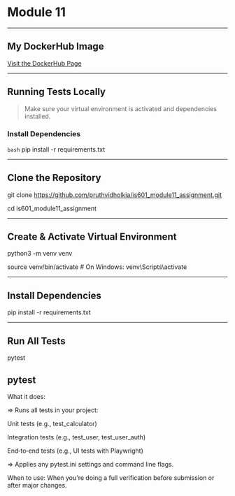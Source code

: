 # Module 11

---

## My DockerHub Image
[Visit the DockerHub Page](https://hub.docker.com/r/pruthvidholkia/is601_module11)


---

## Running Tests Locally

> Make sure your virtual environment is activated and dependencies installed.

### Install Dependencies

```bash```
pip install -r requirements.txt


---


## Clone the Repository

git clone https://github.com/pruthvidholkia/is601_module11_assignment.git

cd is601_module11_assignment


---


## Create & Activate Virtual Environment

python3 -m venv venv

source venv/bin/activate  # On Windows: venv\Scripts\activate


---


## Install Dependencies

pip install -r requirements.txt


---


## Run All Tests

pytest



## pytest

What it does: 

=> Runs all tests in your project:

Unit tests (e.g., test_calculator)

Integration tests (e.g., test_user, test_user_auth)

End‑to‑end tests (e.g., UI tests with Playwright)

=> Applies any pytest.ini settings and command line flags.

When to use: When you're doing a full verification before submission or after major changes.

